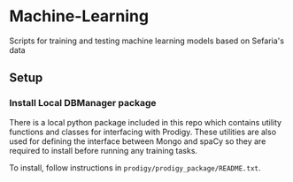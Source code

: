 # Machine-Learning
Scripts for training and testing machine learning models based on Sefaria's data

## Setup

### Install Local DBManager package

There is a local python package included in this repo which contains utility functions and classes for interfacing with Prodigy. These utilities are also used for defining the interface between Mongo and spaCy so they are required to install before running any training tasks.

To install, follow instructions in `prodigy/prodigy_package/README.txt`.
